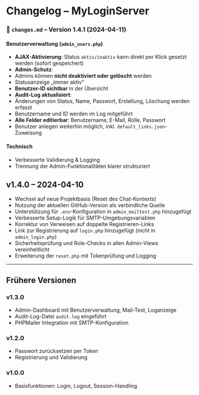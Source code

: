 # Changelog – MyLoginServer

### 📄 `changes.md` – Version 1.4.1 (2024-04-11)

#### Benutzerverwaltung (`admin_users.php`)
-  **AJAX-Aktivierung**: Status `aktiv/inaktiv` kann direkt per Klick gesetzt werden (sofort gespeichert)
-  **Admin-Schutz**:
- Admins können **nicht deaktiviert oder gelöscht** werden
- Statusanzeige „immer aktiv“
-  **Benutzer-ID sichtbar** in der Übersicht
-  **Audit-Log aktualisiert**:
- Änderungen von Status, Name, Passwort, Erstellung, Löschung werden erfasst
- Benutzername und ID werden im Log mitgeführt
-  **Alle Felder editierbar**: Benutzername, E-Mail, Rolle, Passwort
-  Benutzer anlegen weiterhin möglich, inkl. `default_links.json`-Zuweisung

#### Technisch
- Verbesserte Validierung & Logging
- Trennung der Admin-Funktionalitäten klarer strukturiert

## v1.4.0 – 2024-04-10
- Wechsel auf neue Projektbasis (Reset des Chat-Kontexts)
- Nutzung der aktuellen GitHub-Version als verbindliche Quelle
- Unterstützung für `.env`-Konfiguration in `admin_mailtest.php` hinzugefügt
- Verbesserte Setup-Logik für SMTP-Umgebungsvariablen
- Korrektur von Verweisen auf doppelte Registrieren-Links
- Link zur Registrierung auf `login.php` hinzugefügt (nicht in `admin_login.php`)
- Sicherheitsprüfung und Role-Checks in allen Admin-Views vereinheitlicht
- Erweiterung der `reset.php` mit Tokenprüfung und Logging

---

## Frühere Versionen

### v1.3.0
- Admin-Dashboard mit Benutzerverwaltung, Mail-Test, Loganzeige
- Audit-Log-Datei `audit.log` eingeführt
- PHPMailer Integration mit SMTP-Konfiguration

### v1.2.0
- Passwort zurücksetzen per Token
- Registrierung und Validierung

### v1.0.0
- Basisfunktionen: Login, Logout, Session-Handling
